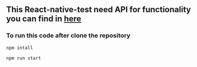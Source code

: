 ## This React-native-test need API for functionality you can find in [here](https://github.com/RainNP/back-end-test)

### To run this code after clone the repository

```npm intall```

```npm run start```
